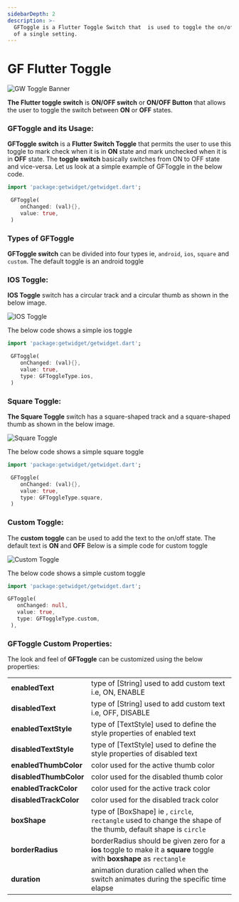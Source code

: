 ```yaml
---
sidebarDepth: 2
description: >-
  GFToggle is a Flutter Toggle Switch that  is used to toggle the on/off state
  of a single setting.
---
```


# GF Flutter Toggle

![GW Toggle Banner](https://ik.imagekit.io/ionicfirebaseapp/getwidget/docs/tr:w-800,f-auto/Toggles_hndeJnCfxa.png)

**The Flutter toggle switch** is **ON/OFF switch** or **ON/OFF Button** that allows the user to toggle the switch between **ON** or **OFF** states.

### GFToggle and its Usage:

**GFToggle** **switch** is a **Flutter Switch Toggle** that permits the user to use this toggle to mark check when it is in **ON** state and mark unchecked when it is in **OFF** state. The **toggle switch** basically switches from ON to OFF state and vice-versa. Let us look at a simple example of GFToggle in the below code.

```dart
import 'package:getwidget/getwidget.dart';

 GFToggle(
    onChanged: (val){},
    value: true,
 )
```

### Types of GFToggle

**GFToggle switch** can be divided into  four types ie, `android`, `ios`, `square` and `custom`. The default toggle is an android toggle

### IOS Toggle:

**IOS Toggle** switch has a circular track and a circular thumb as shown in the below image.

![IOS Toggle](https://ik.imagekit.io/ionicfirebaseapp/getwidget/docs/tr:w-800,f-auto/ios_bW24_m8Gb_wJs_-EKey0.webp)

The below code shows a simple ios toggle

```dart
import 'package:getwidget/getwidget.dart';

 GFToggle(
    onChanged: (val){},
    value: true,
    type: GFToggleType.ios,
 )
```

### Square Toggle:

**The Square Toggle** switch has a square-shaped track and a square-shaped thumb as shown in the below image.

![Square Toggle](https://ik.imagekit.io/ionicfirebaseapp/getwidget/docs/tr:w-800,f-auto/square_kQf7GGmmw_rysXqcWnd.png)

The below code shows a simple square toggle

```dart
import 'package:getwidget/getwidget.dart';

 GFToggle(
    onChanged: (val){},
    value: true,
    type: GFToggleType.square,
 )
```

### Custom Toggle:

The **custom** **toggle** can be used to add the text to the on/off state. The default text is **ON** and **OFF** Below is a simple code for custom toggle

![Custom Toggle](https://ik.imagekit.io/ionicfirebaseapp/getwidget/docs/tr:w-800,f-auto/custom-2_IukUJZTss_ILY-qwiUmD.png)

The below code shows a simple custom toggle

```dart
import 'package:getwidget/getwidget.dart';

GFToggle(
   onChanged: null,
   value: true,
   type: GFToggleType.custom,
 ),
```

### GFToggle Custom Properties:

The look and feel of **GFToggle** can be customized using the below properties:

|  |  |
| :--- | :--- |
| **enabledText** | type of \[String\] used to add custom text i.e, ON, ENABLE |
| **disabledText** | type of \[String\] used to add custom text i.e, OFF, DISABLE |
| **enabledTextStyle** | type of \[TextStyle\] used to define the style properties of enabled text |
| **disabledTextStyle** | type of \[TextStyle\] used to define the style properties of disabled text |
| **enabledThumbColor** | color used for the active thumb color |
| **disabledThumbColor** | color used for the disabled thumb color |
| **enabledTrackColor** | color used for the active track color |
| **disabledTrackColor** | color used for the disabled track color |
| **boxShape** | type of \[BoxShape\] ie , `circle`, `rectangle` used to change the shape of the thumb, default shape is `circle` |
| **borderRadius** | borderRadius should be given zero for a **ios** toggle to make it a **square** toggle with **boxshape** as `rectangle` |
| **duration** | animation duration called when the switch animates during the specific time elapse |

